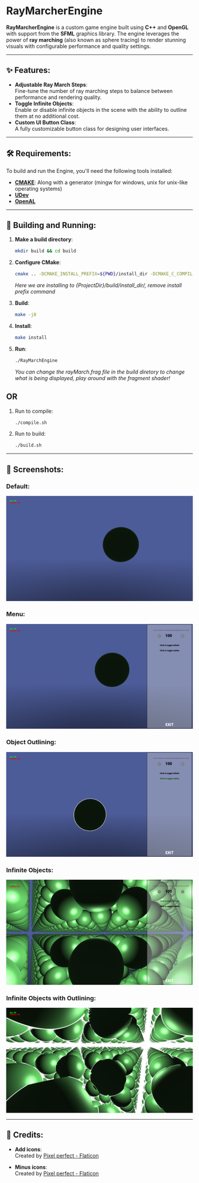 # RayMarcherEngine

**RayMarcherEngine** is a custom game engine built using **C++** and **OpenGL** with support from the **SFML** graphics library. The engine leverages the power of **ray marching** (also known as sphere tracing) to render stunning visuals with configurable performance and quality settings.

---

## ✨ Features:

- **Adjustable Ray March Steps**:  
  Fine-tune the number of ray marching steps to balance between performance and rendering quality.
- **Toggle Infinite Objects**:  
  Enable or disable infinite objects in the scene with the ability to outline them at no additional cost.
- **Custom UI Button Class**:  
  A fully customizable button class for designing user interfaces.

---

## 🛠️ Requirements:

To build and run the Engine, you'll need the following tools installed:

- **[CMAKE](https://cmake.org/download/)**:
  Along with a generator (mingw for windows, unix for unix-like operating systems)
- **[UDev](https://pkgs.org/download/libudev-devel)**
- **[OpenAL](https://www.openal.org/downloads/)**

---

## 🚀 Building and Running:

1. **Make a build directory**:

   ```bash
   mkdir build && cd build
   ```

2. **Configure CMake**:

   ```bash
   cmake .. -DCMAKE_INSTALL_PREFIX=${PWD}/install_dir -DCMAKE_C_COMPILER_LAUNCHER=ccache -DCMAKE_CXX_COMPILER_LAUNCHER=ccache -DCMAKE_EXPORT_COMPILE_COMMANDS=1
   ```

   _Here we are installing to {ProjectDir}/build/install_dir/, remove install prefix command_

3. **Build**:

   ```bash
   make -j8
   ```

4. **Install**:
   ```bash
   make install
   ```
5. **Run**:
   ```bash
   ./RayMarchEngine
   ```
   _You can change the rayMarch.frag file in the build diretory to change what is being displayed, play around with the fragment shader!_

## OR

1. Run to compile:
   ```bash
   ./compile.sh
   ```
2. Run to build:
   ```bash
   ./build.sh
   ```

---

## 📸 Screenshots:

### Default:

![default](assets/screenshots/Screenshot_20230729_222456.png)

### Menu:

![menu](assets/screenshots/Screenshot_20230729_222503.png)

### Object Outlining:

![Outline](assets/screenshots/Screenshot_20230729_222600.png)

### Infinite Objects:

![Infinite](assets/screenshots/Screenshot_20230729_222514.png)

### Infinite Objects with Outlining:

![infout](assets/screenshots/Screenshot_20230729_223050.png)

---

## 📌 Credits:

- **Add icons**:  
  Created by [Pixel perfect - Flaticon](https://www.flaticon.com/free-icons/add)

- **Minus icons**:  
  Created by [Pixel perfect - Flaticon](https://www.flaticon.com/free-icons/minus)
